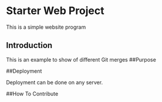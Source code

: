 # Starter Web Project

This is a simple website program

## Introduction

This is an example to show of different Git merges
##Purpose

##Deployment

Deployment can be done on any server.

##How To Contribute